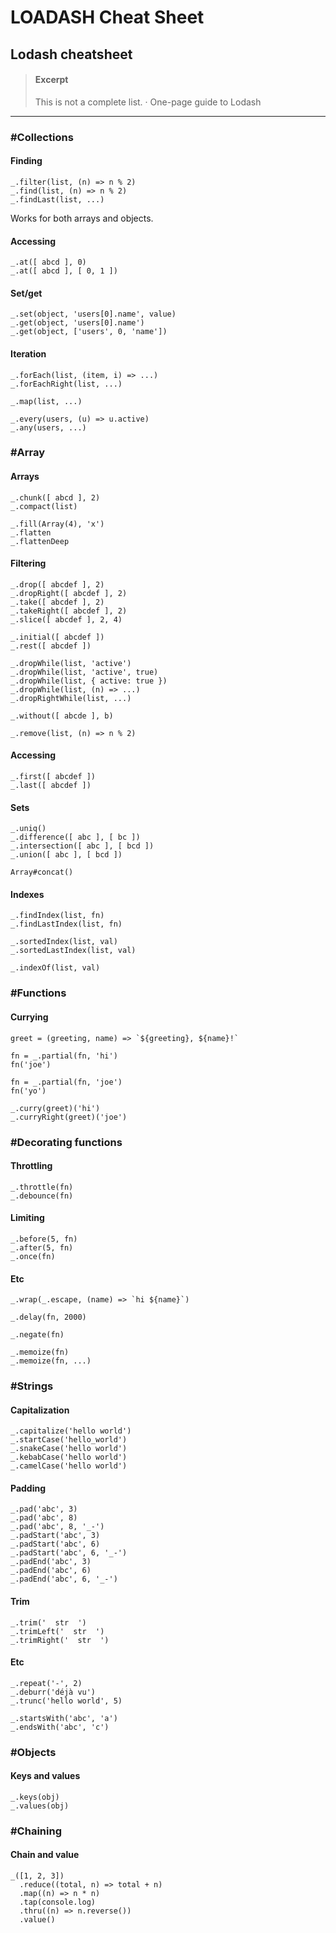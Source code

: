 # LOADASH Cheat Sheet

## Lodash cheatsheet

> #### Excerpt
>
> This is not a complete list. · One-page guide to Lodash

---

### #Collections

#### Finding

```
_.filter(list, (n) => n % 2)
_.find(list, (n) => n % 2)
_.findLast(list, ...)
```

Works for both arrays and objects.

#### Accessing

```
_.at([ abcd ], 0)
_.at([ abcd ], [ 0, 1 ])
```

#### Set/get

```
_.set(object, 'users[0].name', value)
_.get(object, 'users[0].name')
_.get(object, ['users', 0, 'name'])
```

#### Iteration

```
_.forEach(list, (item, i) => ...)
_.forEachRight(list, ...)

_.map(list, ...)
```

```
_.every(users, (u) => u.active)
_.any(users, ...)
```

### #Array

#### Arrays

```
_.chunk([ abcd ], 2)
_.compact(list)

_.fill(Array(4), 'x')
_.flatten
_.flattenDeep
```

#### Filtering

```
_.drop([ abcdef ], 2)
_.dropRight([ abcdef ], 2)
_.take([ abcdef ], 2)
_.takeRight([ abcdef ], 2)
_.slice([ abcdef ], 2, 4)
```

```
_.initial([ abcdef ])
_.rest([ abcdef ])
```

```
_.dropWhile(list, 'active')
_.dropWhile(list, 'active', true)
_.dropWhile(list, { active: true })
_.dropWhile(list, (n) => ...)
_.dropRightWhile(list, ...)
```

```
_.without([ abcde ], b)
```

```
_.remove(list, (n) => n % 2)
```

#### Accessing

```
_.first([ abcdef ])
_.last([ abcdef ])
```

#### Sets

```
_.uniq()
_.difference([ abc ], [ bc ])
_.intersection([ abc ], [ bcd ])
_.union([ abc ], [ bcd ])
```

```
Array#concat()
```

#### Indexes

```
_.findIndex(list, fn)
_.findLastIndex(list, fn)
```

```
_.sortedIndex(list, val)
_.sortedLastIndex(list, val)
```

```
_.indexOf(list, val)
```

### #Functions

#### Currying

```
greet = (greeting, name) => `${greeting}, ${name}!`
```

```
fn = _.partial(fn, 'hi')
fn('joe')

fn = _.partial(fn, 'joe')
fn('yo')
```

```
_.curry(greet)('hi')
_.curryRight(greet)('joe')
```

### #Decorating functions

#### Throttling

```
_.throttle(fn)
_.debounce(fn)
```

#### Limiting

```
_.before(5, fn)
_.after(5, fn)
_.once(fn)
```

#### Etc

```
_.wrap(_.escape, (name) => `hi ${name}`)

_.delay(fn, 2000)

_.negate(fn)

_.memoize(fn)
_.memoize(fn, ...)
```

### #Strings

#### Capitalization

```
_.capitalize('hello world')
_.startCase('hello_world')
_.snakeCase('hello world')
_.kebabCase('hello world')
_.camelCase('hello world')
```

#### Padding

```
_.pad('abc', 3)
_.pad('abc', 8)
_.pad('abc', 8, '_-')
_.padStart('abc', 3)
_.padStart('abc', 6)
_.padStart('abc', 6, '_-')
_.padEnd('abc', 3)
_.padEnd('abc', 6)
_.padEnd('abc', 6, '_-')
```

#### Trim

```
_.trim('  str  ')
_.trimLeft('  str  ')
_.trimRight('  str  ')
```

#### Etc

```
_.repeat('-', 2)
_.deburr('déjà vu')
_.trunc('hello world', 5)
```

```
_.startsWith('abc', 'a')
_.endsWith('abc', 'c')
```

### #Objects

#### Keys and values

```
_.keys(obj)
_.values(obj)
```

### #Chaining

#### Chain and value

```
_([1, 2, 3])
  .reduce((total, n) => total + n)
  .map((n) => n * n)
  .tap(console.log)
  .thru((n) => n.reverse())
  .value()
```
